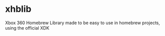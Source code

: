 # xhblib
Xbox 360 Homebrew Library made to be easy to use in homebrew projects, using the official XDK
